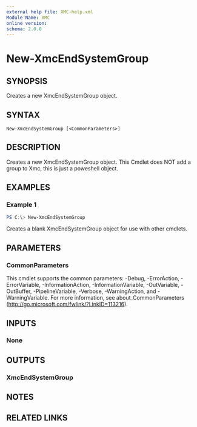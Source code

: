 ```yaml
---
external help file: XMC-help.xml
Module Name: XMC
online version:
schema: 2.0.0
---
```


# New-XmcEndSystemGroup

## SYNOPSIS
Creates a new XmcEndSystemGroup object.

## SYNTAX

```
New-XmcEndSystemGroup [<CommonParameters>]
```

## DESCRIPTION
Creates a new XmcEndSystemGroup object. This Cmdlet does NOT add a group to Xmc, this is just a poweshell object.

## EXAMPLES

### Example 1
```powershell
PS C:\> New-XmcEndSystemGroup
```

Creates a blank XmcEndSystemGroup object for use with other cmdlets.

## PARAMETERS

### CommonParameters
This cmdlet supports the common parameters: -Debug, -ErrorAction, -ErrorVariable, -InformationAction, -InformationVariable, -OutVariable, -OutBuffer, -PipelineVariable, -Verbose, -WarningAction, and -WarningVariable.
For more information, see about_CommonParameters (http://go.microsoft.com/fwlink/?LinkID=113216).

## INPUTS

### None

## OUTPUTS

### XmcEndSystemGroup

## NOTES

## RELATED LINKS
